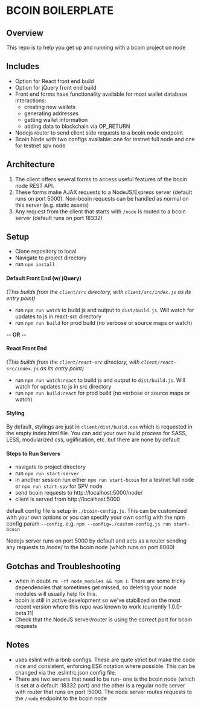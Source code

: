 # BCOIN BOILERPLATE

## Overview
This repo is to help you get up and running with a bcoin project on node

## Includes
* Option for React front end build
* Option for jQuery front end build
* Front end forms have functionality available for most wallet database interactions:
  * creating new wallets
  * generating addresses
  * getting wallet information
  * adding data to blockchain via OP_RETURN
* Nodejs router to send client side requests to a bcoin node endpoint
* Bcoin Node with two configs available: one for testnet full node and one for testnet spv node

## Architecture
1.  The client offers several forms to access useful features of the bcoin node REST API.
2. These forms make AJAX requests to a NodeJS/Express server (default runs on port 5000). Non-bcoin requests can be handled as normal on this server (e.g. static assets)
3. Any request from the client that starts with `/node` is routed to a bcoin server (default runs on port 18332)


## Setup
* Clone repository to local
* Navigate to project directory
* run `npm install`

#### Default Front End (w/ jQuery)
*(This builds from the `client/src` directory, with `client/src/index.js` as its entry point)*
* run `npm run watch` to build js and output to `dist/build.js`. Will watch for updates to js in react-src directory
* run `npm run build` for prod build (no verbose or source maps or watch)

**-- OR --**

#### React Front End
*(This builds from the `client/react-src` directory, with `client/react-src/index.js` as its entry point)*
* run `npm run watch:react` to build js and output to `dist/build.js`. Will watch for updates to js in src directory
* run `npm run build:react` for prod build (no verbose or source maps or watch)

#### Styling
By default, stylings are just in `client/dist/build.css` which is requested in the empty index.html file. You can add your own build process for SASS, LESS, modularized css, uglification, etc. but there are none by default

#### Steps to Run Servers
* navigate to project directory
* run `npm run start-server`
* in another session run either `npm run start-bcoin` for a testnet full node or `npm run start-spv` for SPV node
* send bcoin requests to http://localhost:5000/node/
* client is served from http://localhost:5000

default config file is setup in `./bcoin-config.js`. This can be customized with your own options or you can specify your own config with the npm config param `--config`. e.g. `npm --config=./custom-config.js run start-bcoin`


Nodejs server runs on port 5000 by default and acts as a router sending any requests to /node/ to the bcoin node (which runs on port 8080)

## Gotchas and Troubleshooting
* when in doubt `rm -rf node_modules && npm i`. There are some tricky dependencies that sometimes get missed, so deleting your node modules will usually help fix this.
* bcoin is still in active development so we've stabilized on the most recent version where this repo was known to work (currently 1.0.0-beta.11)
* Check that the NodeJS server/router is using the correct port for bcoin requests

## Notes
* uses eslint with airbnb configs. These are quite strict but make the code nice and consistent, enforcing ES6 notation where possible. This can be changed via the .eslintrc.json config file.
* There are two servers that need to be run- one is the bcoin node (which is set at a default :18332 port) and the other is a regular node server with router that runs on port :5000. The node server routes requests to the `/node` endpoint to the bcoin node
